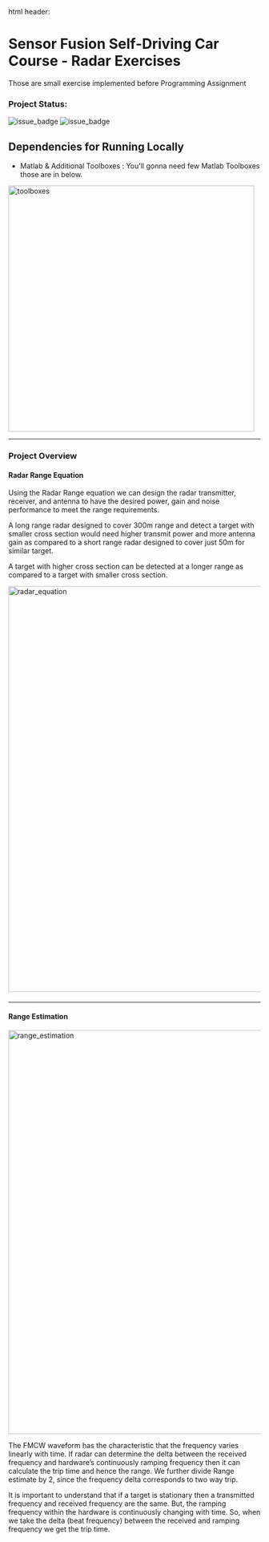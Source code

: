 html header: <script type="text/javascript"  src="http://cdn.mathjax.org/mathjax/latest/MathJax.js?config=TeX-AMS-MML_HTMLorMML"></script>

# Sensor Fusion Self-Driving Car Course - Radar Exercises

Those are small exercise implemented before Programming Assignment

### Project Status:

![issue_badge](https://img.shields.io/badge/build-Passing-green) ![issue_badge](https://img.shields.io/badge/UdacityRubric-Passing-green)


## Dependencies for Running Locally
*  Matlab & Additional Toolboxes : You'll gonna need few Matlab Toolboxes those are in below.

<img width="491" alt="toolboxes" src="https://user-images.githubusercontent.com/12381733/77243651-e0ebfe00-6c4f-11ea-82ba-b35ca38b9345.png">

---

### Project Overview 

#### Radar Range Equation

Using the Radar Range equation we can design the radar transmitter, receiver, and antenna to have the desired power, gain and noise performance to meet the range requirements.

A long range radar designed to cover 300m range and detect a target with smaller cross section would need higher transmit power and more antenna gain as compared to a short range radar designed to cover just 50m for similar target. 

A target with higher cross section can be detected at a longer range as compared to a target with smaller cross section.

<img width="810" alt="radar_equation" src="https://user-images.githubusercontent.com/12381733/77243730-8acb8a80-6c50-11ea-93ab-8157f4a56f20.png">

#### 

---

#### Range Estimation

<img width="806" alt="range_estimation" src="https://user-images.githubusercontent.com/12381733/77243770-25c46480-6c51-11ea-9d5a-4b7322879c07.png">

The FMCW waveform has the characteristic that the frequency varies linearly with time. If radar can determine the delta between the received frequency and hardware’s continuously ramping frequency then it can calculate the trip time and hence the range. We further divide Range estimate by 2, since the frequency delta corresponds to two way trip.

It is important to understand that if a target is stationary then a transmitted frequency and received frequency are the same. But, the ramping frequency within the hardware is continuously changing with time. So, when we take the delta (beat frequency) between the received and ramping frequency we get the trip time.

